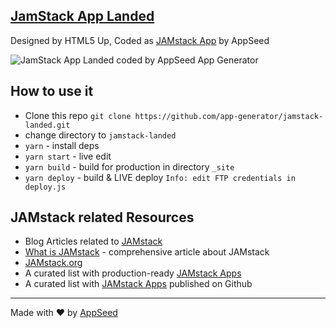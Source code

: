 ## [JamStack App Landed](https://appseed.us/apps/static/panini/jamstack-landed)
Designed by HTML5 Up, Coded as [JAMstack App](https://jamstack-landed.appseed.us/) by AppSeed 

![JamStack App Landed coded by AppSeed App Generator](https://static.appseed.us/apps/jamstack-landed/jamstack-landed.jpg)

## How to use it
- Clone this repo `git clone https://github.com/app-generator/jamstack-landed.git`
- change directory to `jamstack-landed`
- `yarn` - install deps
- `yarn start` - live edit
- `yarn build` - build for production in directory `_site`
- `yarn deploy` - build & LIVE deploy `Info: edit FTP credentials in deploy.js `

## JAMstack related Resources
- Blog Articles related to [JAMstack](https://blog.appseed.us/tag/jamstack/)
- [What is JAMstack](https://blog.appseed.us/what-is-jamstack/) - comprehensive article about JAMstack
- [JAMstack.org](https://jamstack.org/)
- A curated list with production-ready [JAMstack Apps](https://appseed.us/apps/jamstack)
- A curated list with [JAMstack Apps](https://github.com/jamstack-apps/jamstack) published on Github

---
Made with ♥ by [AppSeed](https://appseed.us?ref=github)
